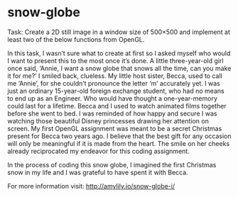 # snow-globe
Task: Create a 2D still image in a window size of 500×500 and implement at least two of the below functions from OpenGL.

In this task, I wasn’t sure what to create at first so I asked myself who would I want to present this to the
most once it’s done. A little three-year-old girl once said,  ‘Annie, I want a snow globe that snows all the time, can you make it for me?’ I smiled back, clueless. My little host sister, Becca, used to call me ‘Annie’, for she couldn’t pronounce the letter ‘m’ accurately yet. I was just an ordinary 15-year-old foreign exchange student, who had no means to end up as an Engineer.  Who would have thought a one-year-memory could last for a lifetime. Becca and I used to watch animated films together before she went to bed. I was reminded of how happy and secure I was watching those beautiful Disney princesses drawing her attention on screen. My first OpenGL assignment was meant to be a secret Christmas present for Becca two years ago. I believe that the best gift for any occasion will only be meaningful if it is made from the heart. The smile on her cheeks already reciprocated my endeavor for this coding assignment.  

In the process of coding this snow globe, I imagined the first Christmas snow in my life and I was grateful to have spent it with Becca.

For more information visit: http://amylily.io/snow-globe-i/
